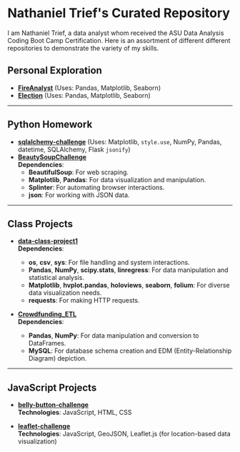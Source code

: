 # Nathaniel Trief's Curated Repository 
I am Nathaniel Trief, a data analyst whom received the ASU Data Analysis Coding Boot Camp Certification. Here is an assortment of different different repositories to demonstrate the variety of my skills.     

## Personal Exploration
- **[FireAnalyst](https://github.com/ngrief/FireAnalyst.git)** (Uses: Pandas, Matplotlib, Seaborn)
- **[Election](https://github.com/ngrief/Election.git)** (Uses: Pandas, Matplotlib, Seaborn)

---

## Python Homework
- **[sqlalchemy-challenge](https://github.com/ngrief/sqlalchemy-challenge.git)** (Uses: Matplotlib, `style.use`, NumPy, Pandas, datetime, SQLAlchemy, Flask `jsonify`)
- **[BeautySoupChallenge](https://github.com/ngrief/BeautySoupChallenge.git)**  
  **Dependencies**:  
  - **BeautifulSoup**: For web scraping.
  - **Matplotlib**, **Pandas**: For data visualization and manipulation.
  - **Splinter**: For automating browser interactions.
  - **json**: For working with JSON data.

---

## Class Projects
- **[data-class-project1](https://github.com/ngrief/data-class-project1.git)**  
  **Dependencies**:  
  - **os**, **csv**, **sys**: For file handling and system interactions.
  - **Pandas**, **NumPy**, **scipy.stats**, **linregress**: For data manipulation and statistical analysis.
  - **Matplotlib**, **hvplot.pandas**, **holoviews**, **seaborn**, **folium**: For diverse data visualization needs.
  - **requests**: For making HTTP requests.

- **[Crowdfunding_ETL](https://github.com/ngrief/Crowdfunding_ETL.git)**  
  **Dependencies**:  
  - **Pandas**, **NumPy**: For data manipulation and conversion to DataFrames.
  - **MySQL**: For database schema creation and EDM (Entity-Relationship Diagram) depiction.

---

## JavaScript Projects
- **[belly-button-challenge](https://github.com/ngrief/belly-button-challenge.git)**  
  **Technologies**: JavaScript, HTML, CSS

- **[leaflet-challenge](https://github.com/ngrief/leaflet-challenge.git)**  
  **Technologies**: JavaScript, GeoJSON, Leaflet.js (for location-based data visualization)
